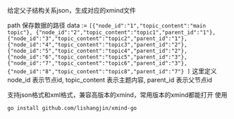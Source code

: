 给定父子结构关系json，生成对应的xmind文件

path 保存数据的路径
data := `[{"node_id":"1","topic_content":"main topic"},
{"node_id":"2","topic_content":"topic1","parent_id":"1"},{"node_id":"3","topic_content":"topic2","parent_id":"1"},
{"node_id":"4","topic_content":"topic3","parent_id":"2"},{"node_id":"5","topic_content":"topic4","parent_id":"2"},
{"node_id":"6","topic_content":"topic5","parent_id":"3"},{"node_id":"7","topic_content":"topic6","parent_id":"3"},
{"node_id":"8","topic_content":"topic8","parent_id":"7"}
]`
这里定义 node_id 表示节点id, topic_content 表示主题内容, parent_id 表示父节点id

支持json格式和xml格式，兼容高版本的xmind，常用版本的xmind都能打开
使用
```
go install github.com/lishangjin/xmind-go
```
